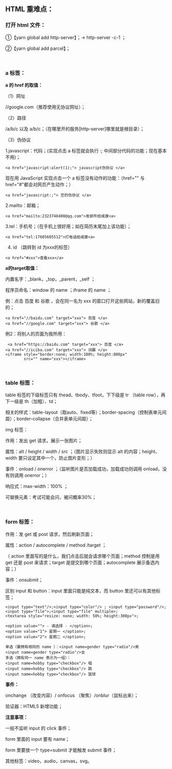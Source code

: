 ## HTML 重难点：

### 打开 html 文件：

①【yarn global add http-server】；→ http-server -c-1 ；

②【yarn global add parcel】；

<br>

### a 标签：

**a 的 href 的取值：**

（1）网址

//google.com（推荐使用无协议网址）；

（2）路径

/a/b/c 以及 a/b/c；（在哪里开的服务[http-server]哪里就是根目录）；

（3）伪协议

1.javascript：代码；(实现点击 a 标签就会执行 :; 中间部分代码的功能；现在基本不用)；

` <a href="javascript:alert(1);"> javascript伪协议 </a> `

现在用 JavaScript 实现点击一个 a 标签没有动作的功能：（href="" 与 href="#"都会对网页产生动作；）

`<a href="javascript:;"> 空的伪协议 </a> `

2.mailto：邮箱；

 `<a href="mailto:2323748400@qq.com">发邮件给咸康<a>`

3.tel：手机号；（在手机上很好用；如在简历末尾加上该功能）；

`<a href="tel:17605605512">打电话给咸康<a>`

4. id （跳转到 id 为xxx的标签）

`<a href="#xxx">查看xxx</a>`

**a的target取值：**

内置名字：_blank，_top，_parent，_self ；

程序员命名：window 的 name ；iframe 的 name ；

例：点击 百度 和 谷歌 ，会在同一名为 xxx 的窗口打开这些网站，新的覆盖旧的；
```
<a href="//baidu.com" target="xxx"> 百度 </a>
<a href="//google.com" target="xxx"> 谷歌 </a>
```
例2：将别人的页面为我所用：
```
 <a href="https://baidu.com" target="xxx"> 百度 </a>
<a href="//iciba.com" target="xxx"> 词霸 </a>
<iframe style="border:none; width:100%; height:800px" 
        src="" name="xxx"></iframe>
```

<br>

### table 标签：

table 标签的下级标签只有 thead、tbody、tfoot，下下级是 tr （table row），再下一级是 th（加粗）、td；

相关的样式：table-layout（取auto、fixed等）；border-spacing（控制表单元间距）；border-collapse（合并表单元间距）；

img 标签：<img src="" alt="">

作用：发出 get 请求，展示一张图片；

属性：alt / height / width / src ；（图片显示失败则显示 alt 的内容；height、width 要只设定其中一个，防止图片变形；）

事件：onload / onerror ；（监听图片是否加载成功，加载成功则调用 onload，没有则调用 onerror；）

响应式：max-width：100% ；

可替换元素：考试可能会问，被问概率30%；

<br>

### form 标签：

作用：发 get 或 post 请求，然后刷新页面；

属性：action / autocomplete / method /target ；

（ action 里面写的是什么，我们点击后就会请求哪个页面；method 控制是用 get 还是 post 来请求；target 是提交到哪个页面；autocomplete 展示备选内容；）

事件：onsubmit； 

区别 input 和 button：input 里面只能是纯文本，而 button 里还可以有其他标签；

```
<input type="text"/>;<input type="color"/> ; <input type="password"/>;
<input type="file">;<input type="file" multiple>;
<textarea style="resize: none; width: 50%; height:300px">;

<option value=""> - 请选择 - </option>;
<option value="1"> 星期一 </option>;
<option value="2"> 星期二 </option>;

单选（要拥有相同的 name ）：<input name=gender type="radio"/>男 
<input name=gender type="radio"/>女
多选（拥有同一 name 表示为一组）：
<input name=hobby type="checkbox"/> 唱
<input name=hobby type="checkbox"/> 跳
<input name=hobby type="checkbox"/> 篮球
```

**事件：**

onchange （改变内容）/ onfocus （聚焦）/onblur（鼠标出来）；

验证器：HTML5 新增功能；

**注意事项：**

一般不监听 input 的 click 事件；

form 里面的 input 要有 name；

form 里要放一个 type=submit 才能触发 submit 事件；

其他标签：video，audio，canvas，svg。
